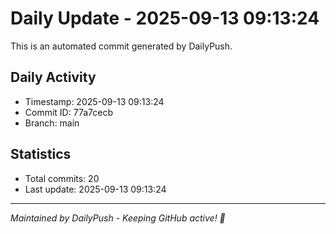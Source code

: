 # Daily Update - 2025-09-13 09:13:24

This is an automated commit generated by DailyPush.

## Daily Activity
- Timestamp: 2025-09-13 09:13:24
- Commit ID: 77a7cecb
- Branch: main

## Statistics
- Total commits: 20
- Last update: 2025-09-13 09:13:24

---
*Maintained by DailyPush - Keeping GitHub active! 🚀*
